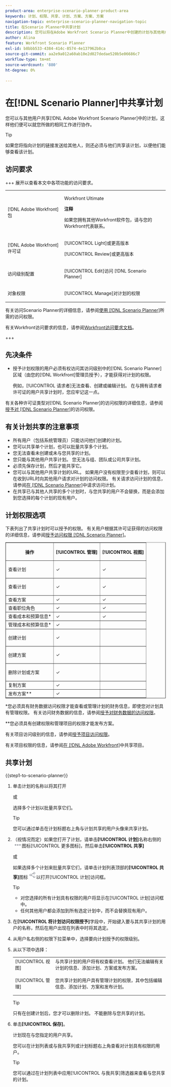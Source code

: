 ```yaml
---
product-area: enterprise-scenario-planner-product-area
keywords: 计划、权限、共享、计划、方案、方案、方案
navigation-topic: enterprise-scenario-planner-navigation-topic
title: 在Scenario Planner中共享计划
description: 您可以将在Adobe Workfront Scenario Planner中创建的计划与其他用户共享。
author: Alina
feature: Workfront Scenario Planner
exl-id: b8bbb533-4384-414c-8574-4e137962b8ca
source-git-commit: aa2e9a012a60ab10e2d027dedae520b5e06686c7
workflow-type: tm+mt
source-wordcount: '880'
ht-degree: 0%

---
```


# 在[!DNL Scenario Planner]中共享计划

<!--Audited: 07/2024-->

您可以与其他用户共享[!DNL Adobe Workfront Scenario Planner]中的计划，这样他们便可以就您所做的相同工作进行协作。

>[!TIP]
>
>如果您将指向计划的链接发送给其他人，则还必须与他们共享该计划，以便他们能够查看该计划。

## 访问要求

+++ 展开以查看本文中各项功能的访问要求。 

<table style="table-layout:auto"> 
 <col> 
 <col> 
 <tbody> 
  <tr> 
   <td> <p>[!DNL Adobe Workfront] 包</p> </td> 
   <td> 
   <p>Workfront Ultimate</p>
<p><b>注释</b></p>
<p>如果您拥有其他Workfront软件包，请与您的Workfront代表联系。</p>
   </td> 
  </tr> 
  <tr> 
   <td> <p>[!DNL Adobe Workfront] 许可证</p> </td> 
   <td> <p>[!UICONTROL Light]或更高版本</p> 
   <p>[!UICONTROL Review]或更高版本</p> </td> 
  </tr> 
    <tr> 
   <td>访问级别配置</td> 
   <td> <p>[!UICONTROL Edit]访问 [!DNL Scenario Planner]</p> </td> 
  </tr> 
  <tr> 
   <td> <p>对象权限 </p> </td> 
   <td> <p>[!UICONTROL Manage]对计划的权限</p> </td> 
  </tr> 
 </tbody> 
</table>

有关访问Scenario Planner的详细信息，请参阅[使用 [!DNL Scenario Planner]](../scenario-planner/access-needed-to-use-sp.md)所需的访问权限。

有关Workfront访问要求的信息，请参阅[Workfront访问要求文档](/help/quicksilver/administration-and-setup/add-users/access-levels-and-object-permissions/access-level-requirements-in-documentation.md)。

+++

<!--Old:
<table style="table-layout:auto"> 
 <col> 
 <col> 
 <tbody> 
  <tr> 
   <td> <p>[!DNL Adobe Workfront] plan*</p> </td> 
   <td> <ul></li>
   <li><p>New: Ultimate </p></li>
   <p>The Scenario Planner is not available for the new Workfront Select or Workfront Prime plans. </p>
   <li><p>Current: [!UICONTROL Business] or higher</p></ul>
   </td> 
  </tr> 
  <tr> 
   <td> <p>[!DNL Adobe Workfront] license*</p> </td> 
   <td> <p>New: Light or higher</p> 
   <p>Current: [!UICONTROL Review] or higher</p> </td> 
  </tr> 
  <tr> 
   <td>Product* </td> 
   <td> <ul><li><p>For the new Workfront plans:</p><p> Adobe Workfront</li></p>
   <li><p>For the current Workfront plans: </p>
   <p>Adobe Workfront</p> <p>Adobe Workfront Scenario Planner</p></li></ul>
   
   <p>For more information, see <a href="../scenario-planner/access-needed-to-use-sp.md" class="MCXref xref">Access needed to use the [!DNL Scenario Planner]</a>. </p> </td> 
  </tr> 
  <tr data-mc-conditions=""> 
   <td>Access level </td> 
   <td> <p>[!UICONTROL Edit] access to the [!DNL Scenario Planner]</p> </td> 
  </tr> 
  <tr data-mc-conditions=""> 
   <td> <p>Object permissions </p> </td> 
   <td> <p>[!UICONTROL Manage] permissions to a plan</p> <p>For information on requesting additional access to a plan, see <a href="../scenario-planner/request-access-to-plan.md" class="MCXref xref">Request access to a plan in the [!DNL Scenario Planner]</a>.</p> </td> 
  </tr> 
 </tbody> 
</table>-->

## 先决条件

* 授予计划权限的用户必须有权访问其访问级别中的[!DNL Scenario Planner]区域（由您的[!DNL Workfront]管理员授予），才能获得对计划的权限。

  例如，[!UICONTROL 请求者]无法查看、创建或编辑计划。 在与拥有请求者许可证的用户共享计划时，您应牢记这一点。

<!--
  NOTE: ensure this stays this way and they don't restrict Workers from SP as well?? OR ensure you can even SEE Requestors as an option or they are not grayed out??)
  -->

有关各种许可证类型对[!DNL Scenario Planner]的访问权限的详细信息，请参阅[授予对 [!DNL Scenario Planner]](../administration-and-setup/add-users/configure-and-grant-access/grant-access-sp.md)的访问权限。

## 有关计划共享的注意事项

* 所有用户（包括系统管理员）只能访问他们创建的计划。
* 您可以共享单个计划，也可以批量共享多个计划。
* 您无法查看未创建或未与您共享的计划。
* 您只能与其他用户共享计划。 您无法与组、团队或公司共享计划。
* 必须先保存计划，然后才能共享它。
* 您可以与其他用户共享计划的URL。 如果用户没有权限至少查看计划，则可以在收到URL时向其他用户请求对计划的访问权限。 有关请求访问计划的信息，请参阅[在 [!DNL Scenario Planner]](../scenario-planner/request-access-to-plan.md)中请求访问计划。
* 在共享已与其他人共享的多个计划时，与您共享的用户不会替换，而是会添加到您选择的每个计划的现有用户。

## 计划权限选项

下表列出了共享计划时可以授予的权限。 有关用户根据其许可证获得的访问权限的详细信息，请参阅[授予访问权限 [!DNL Scenario Planner]](../administration-and-setup/add-users/configure-and-grant-access/grant-access-sp.md)。

<table border="1" cellspacing="15" cellpadding="1"> 
 <col> 
 <col> 
 <col> 
 <thead> 
  <tr> 
   <th> <p><strong>操作</strong> </p> </th> 
   <th> <p><strong>[!UICONTROL 管理]</strong> </p> </th> 
   <th> <p><strong>[!UICONTROL 视图]</strong> </p> </th> 
  </tr> 
 </thead> 
 <tbody> 
  <tr> 
   <td> <p>查看计划 </p> </td> 
   <td> <p>✓</p> </td> 
   <td> <p>✓</p> </td> 
  </tr> 
  <tr> 
   <td> <p>查看计划 </p> </td> 
   <td> <p>✓</p> </td> 
   <td> <p>✓</p> </td> 
  </tr> 
  <tr> 
   <td>查看方案</td> 
   <td>✓</td> 
   <td><span style="font-weight: normal;">✓</span> </td> 
  </tr> 
  <tr> 
   <td>查看职位角色</td> 
   <td>✓</td> 
   <td>✓</td> 
  </tr> 
  <tr> 
   <td>查看成本和预算信息*</td> 
   <td>✓</td> 
   <td>✓ </td> 
  </tr> 
  <tr> 
   <td>管理成本和预算信息*</td> 
   <td>✓</td> 
   <td> </td> 
  </tr> 
  <tr> 
   <td> <p>创建计划</p> </td> 
   <td> <p>✓</p> </td> 
   <td> <p> </p> </td> 
  </tr> 
  <tr> 
   <td> <p>创建方案</p> </td> 
   <td> <p>✓</p> </td> 
   <td> <p> </p> </td> 
  </tr> 
  <tr> 
   <td> <p>删除计划或方案</p> </td> 
   <td> <p>✓</p> </td> 
   <td> <p> </p> </td> 
  </tr> 
  <tr> 
   <td>复制方案</td> 
   <td>✓ </td> 
   <td> </td> 
  </tr> 
  <tr data-mc-conditions=""> 
   <td>发布方案**</td> 
   <td>✓</td> 
   <td> </td> 
  </tr> 
 </tbody> 
</table>

*您必须具有财务数据访问权限才能查看或管理计划的财务信息，即使您对计划具有管理权限。 有关访问财务数据的信息，请参阅[授予对财务数据的访问权限](../administration-and-setup/add-users/configure-and-grant-access/grant-access-financial.md)。

**您必须具有创建权限和管理项目的权限才能发布方案。

有关项目访问级别的信息，请参阅[授予项目访问权限](../administration-and-setup/add-users/configure-and-grant-access/grant-access-projects.md)。

有关项目权限的信息，请参阅[在 [!DNL Adobe Workfront]](../workfront-basics/grant-and-request-access-to-objects/share-a-project.md)中共享项目。

## 共享计划

{{step1-to-scenario-planner}}

1. 单击计划的名称以将其打开

   或

   选择多个计划以批量共享它们。

   >[!TIP]
   >
   >您可以通过单击在计划标题右上角与计划共享的用户头像来共享计划。

1. （视情况而定）如果您打开了计划，请单击&#x200B;**[!UICONTROL 计划]**&#x200B;名称右侧的![更多](assets/more-icon.png)图标[!UICONTROL 更多图标]，然后单击&#x200B;**[!UICONTROL 共享]**

   或

   如果选择多个计划来批量共享它们，请单击计划列表顶部的&#x200B;**[!UICONTROL 共享]**&#x200B;图标![](assets/share-icon-26x26.png)以打开[!UICONTROL 计划]访问框。

   >[!TIP]
   >
   >* 对您选择的所有计划具有权限的用户将显示在[!UICONTROL 计划]访问框中。
   >* 任何其他用户都会添加到所有选定计划中，而不会替换现有用户。

1. 在&#x200B;**[!UICONTROL 将计划访问权限授予]**&#x200B;字段中，开始键入要与其共享计划的用户的名称，然后在用户出现在列表中时将其选定。
1. 从用户名右侧的权限下拉菜单中，选择要向计划授予的权限级别。
1. 从以下项中选择：

   <table style="table-layout:auto"> 
    <col> 
    <col> 
    <tbody> 
     <tr> 
      <td role="rowheader">[!UICONTROL 视图]</td> 
      <td>与共享计划的用户将有权查看计划。 他们无法编辑有关计划的信息、添加计划、方案或发布方案。 </td> 
     </tr> 
     <tr> 
      <td role="rowheader">[!UICONTROL 管理]</td> 
      <td> <p>您共享计划的用户具有管理计划的权限，其中包括编辑信息、添加计划、方案和发布计划。 </p> </td> 
     </tr> 
    </tbody> 
   </table>

   >[!TIP]
   >
   >只有在创建计划后，您才可以删除计划。 不能删除与您共享的计划。

1. 单击&#x200B;**[!UICONTROL 保存]**。

   计划现在与您指定的用户共享。

   您可以在计划列表或与我共享列或计划标题右上角查看对计划具有权限的用户。

   >[!TIP]
   >
   >您可以通过在计划列表中应用[!UICONTROL 与我共享]筛选器来查看与您共享的计划。


